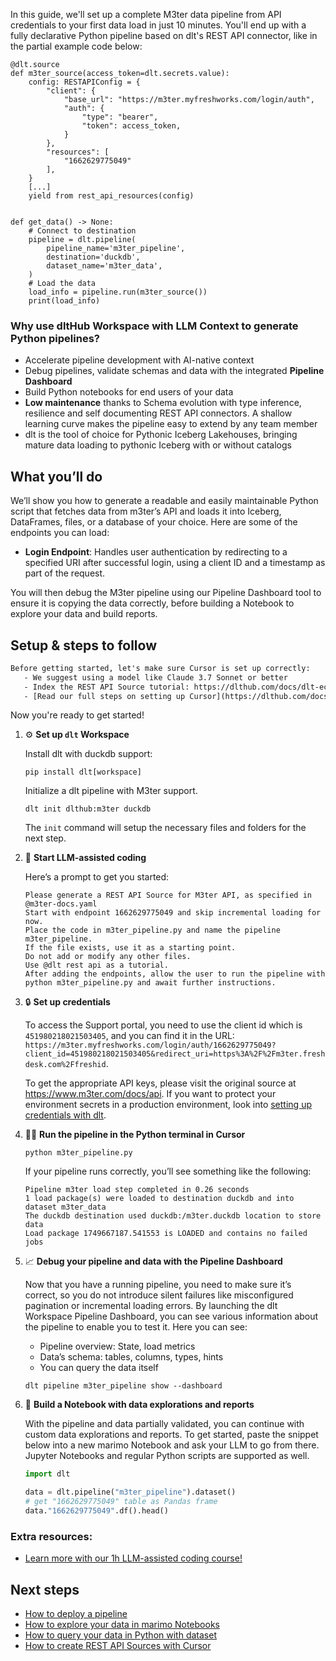 In this guide, we'll set up a complete M3ter data pipeline from API credentials to your first data load in just 10 minutes. You'll end up with a fully declarative Python pipeline based on dlt's REST API connector, like in the partial example code below:

```python-outcome
@dlt.source
def m3ter_source(access_token=dlt.secrets.value):
    config: RESTAPIConfig = {
        "client": {
            "base_url": "https://m3ter.myfreshworks.com/login/auth",
            "auth": {
                "type": "bearer",
                "token": access_token,
            }
        },
        "resources": [
            "1662629775049"
        ],
    }
    [...]
    yield from rest_api_resources(config)


def get_data() -> None:
    # Connect to destination
    pipeline = dlt.pipeline(
        pipeline_name='m3ter_pipeline',
        destination='duckdb',
        dataset_name='m3ter_data', 
    )
    # Load the data
    load_info = pipeline.run(m3ter_source())
    print(load_info) 
```

### Why use dltHub Workspace with LLM Context to generate Python pipelines?

- Accelerate pipeline development with AI-native context
- Debug pipelines, validate schemas and data with the integrated **Pipeline Dashboard**
- Build Python notebooks for end users of your data
- **Low maintenance** thanks to Schema evolution with type inference, resilience and self documenting REST API connectors. A shallow learning curve makes the pipeline easy to extend by any team member
- dlt is the tool of choice for Pythonic Iceberg Lakehouses, bringing mature data loading to pythonic Iceberg with or without catalogs

## What you’ll do

We’ll show you how to generate a readable and easily maintainable Python script that fetches data from m3ter’s API and loads it into Iceberg, DataFrames, files, or a database of your choice. Here are some of the endpoints you can load:

- **Login Endpoint**: Handles user authentication by redirecting to a specified URI after successful login, using a client ID and a timestamp as part of the request.

You will then debug the M3ter pipeline using our Pipeline Dashboard tool to ensure it is copying the data correctly, before building a Notebook to explore your data and build reports.

## Setup & steps to follow

```default
Before getting started, let's make sure Cursor is set up correctly:
   - We suggest using a model like Claude 3.7 Sonnet or better
   - Index the REST API Source tutorial: https://dlthub.com/docs/dlt-ecosystem/verified-sources/rest_api/ and add it to context as **@dlt rest api**
   - [Read our full steps on setting up Cursor](https://dlthub.com/docs/dlt-ecosystem/llm-tooling/cursor-restapi#23-configuring-cursor-with-documentation)
```

Now you're ready to get started!

1. ⚙️ **Set up `dlt` Workspace**
    
    Install dlt with duckdb support:
    ```shell
    pip install dlt[workspace]
    ```

    Initialize a dlt pipeline with M3ter support.
    ```shell
    dlt init dlthub:m3ter duckdb
    ```

    The `init` command will setup the necessary files and folders for the next step.
    
2. 🤠 **Start LLM-assisted coding**
    
    Here’s a prompt to get you started:
    
    ```prompt
    Please generate a REST API Source for M3ter API, as specified in @m3ter-docs.yaml 
    Start with endpoint 1662629775049 and skip incremental loading for now. 
    Place the code in m3ter_pipeline.py and name the pipeline m3ter_pipeline. 
    If the file exists, use it as a starting point. 
    Do not add or modify any other files. 
    Use @dlt rest api as a tutorial. 
    After adding the endpoints, allow the user to run the pipeline with python m3ter_pipeline.py and await further instructions.
    ```

    
3. 🔒 **Set up credentials** 
    
    To access the Support portal, you need to use the client id which is `451980218021503405`, and you can find it in the URL: `https://m3ter.myfreshworks.com/login/auth/1662629775049?client_id=451980218021503405&redirect_uri=https%3A%2F%2Fm3ter.freshdesk.com%2Ffreshid`.
    
    To get the appropriate API keys, please visit the original source at https://www.m3ter.com/docs/api.
    If you want to protect your environment secrets in a production environment, look into [setting up credentials with dlt](https://dlthub.com/docs/walkthroughs/add_credentials).
    
4. 🏃‍♀️ **Run the pipeline in the Python terminal in Cursor**
    
    ```shell
    python m3ter_pipeline.py
    ```
    
    If your pipeline runs correctly, you’ll see something like the following:
    
    ```shell
    Pipeline m3ter load step completed in 0.26 seconds
    1 load package(s) were loaded to destination duckdb and into dataset m3ter_data
    The duckdb destination used duckdb:/m3ter.duckdb location to store data
    Load package 1749667187.541553 is LOADED and contains no failed jobs
    ```
    
5. 📈 **Debug your pipeline and data with the Pipeline Dashboard**

    Now that you have a running pipeline, you need to make sure it’s correct, so you do not introduce silent failures like misconfigured pagination or incremental loading errors. By launching the dlt Workspace Pipeline Dashboard, you can see various information about the pipeline to enable you to test it. Here you can see:
    - Pipeline overview: State, load metrics
    - Data’s schema: tables, columns, types, hints
    - You can query the data itself
    
    ```shell
    dlt pipeline m3ter_pipeline show --dashboard
    ```
    
6. 🐍 **Build a Notebook with data explorations and reports**

    With the pipeline and data partially validated, you can continue with custom data explorations and reports. To get started, paste the snippet below into a new marimo Notebook and ask your LLM to go from there. Jupyter Notebooks and regular Python scripts are supported as well.

    
    ```python
    import dlt

   data = dlt.pipeline("m3ter_pipeline").dataset()
   # get "1662629775049" table as Pandas frame
   data."1662629775049".df().head()
    ```

### Extra resources:

- [Learn more with our 1h LLM-assisted coding course!](https://www.youtube.com/watch?v=GGid70rnJuM)

## Next steps

- [How to deploy a pipeline](https://dlthub.com/docs/walkthroughs/deploy-a-pipeline)
- [How to explore your data in marimo Notebooks](https://dlthub.com/docs/general-usage/dataset-access/marimo)
- [How to query your data in Python with dataset](https://dlthub.com/docs/general-usage/dataset-access/dataset)
- [How to create REST API Sources with Cursor](https://dlthub.com/docs/dlt-ecosystem/llm-tooling/cursor-restapi)